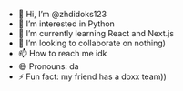 - 👋 Hi, I’m @zhdidoks123
- 👀 I’m interested in Python
- 🌱 I’m currently learning React and Next.js
- 💞️ I’m looking to collaborate on nothing)
- 📫 How to reach me idk
- 😄 Pronouns: da
- ⚡ Fun fact: my friend has a doxx team))

<!---
zhdidoks123/zhdidoks123 is a ✨ special ✨ repository because its `README.md` (this file) appears on your GitHub profile.
You can click the Preview link to take a look at your changes.
--->
